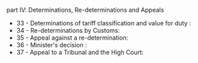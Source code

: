 part IV: Determinations, Re-determinations and Appeals 

<ul>
			<li>33 - Determinations of tariff classification and value for duty : <ul>
			</ul></li>			<li>34 - Re-determinations by Customs: <ul>
			</ul></li>			<li>35 - Appeal against a re-determination: <ul>
			</ul></li>			<li>36 - Minister&#39;s decision : <ul>
			</ul></li>			<li>37 - Appeal to a Tribunal and the High Court: <ul>
			</ul></li></ul>